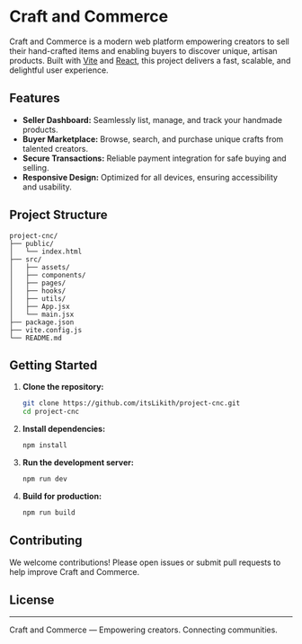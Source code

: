 # Craft and Commerce

Craft and Commerce is a modern web platform empowering creators to sell their hand-crafted items and enabling buyers to discover unique, artisan products. Built with [Vite](https://vitejs.dev/) and [React](https://react.dev/), this project delivers a fast, scalable, and delightful user experience.

## Features

- **Seller Dashboard:** Seamlessly list, manage, and track your handmade products.
- **Buyer Marketplace:** Browse, search, and purchase unique crafts from talented creators.
- **Secure Transactions:** Reliable payment integration for safe buying and selling.
- **Responsive Design:** Optimized for all devices, ensuring accessibility and usability.

## Project Structure

```
project-cnc/
├── public/
│   └── index.html
├── src/
│   ├── assets/
│   ├── components/
│   ├── pages/
│   ├── hooks/
│   ├── utils/
│   ├── App.jsx
│   └── main.jsx
├── package.json
├── vite.config.js
└── README.md
```

## Getting Started

1. **Clone the repository:**
    ```bash
    git clone https://github.com/itsLikith/project-cnc.git
    cd project-cnc
    ```

2. **Install dependencies:**
    ```bash
    npm install
    ```

3. **Run the development server:**
    ```bash
    npm run dev
    ```

4. **Build for production:**
    ```bash
    npm run build
    ```

## Contributing

We welcome contributions! Please open issues or submit pull requests to help improve Craft and Commerce.

## License



---

Craft and Commerce — Empowering creators. Connecting communities.